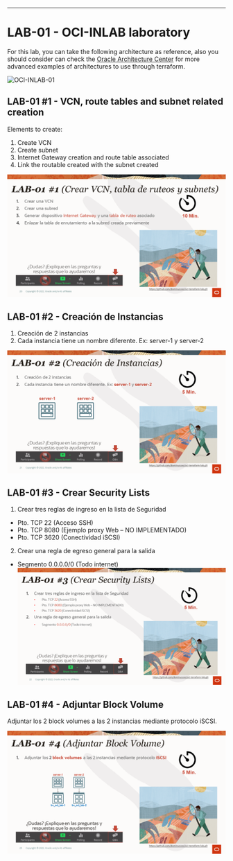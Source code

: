 ---
# LAB-01 - OCI-INLAB laboratory
For this lab, you can take the following architecture as reference, also you should consider 
can check the [Oracle Architecture Center](https://docs.oracle.com/solutions/?q=terraform&cType=reference-architectures&sort=date-desc&lang=en) for more advanced examples of architectures to use through terraform.

![OCI-INLAB-01](../img/lab-01/OCI-INLAB-01.png)

## LAB-01 #1 - VCN, route tables and subnet related creation
Elements to create:
1. Create VCN 
2. Create subnet
3. Internet Gateway creation and route table associated
4. Link the routable created with the subnet created

![OCI-INLAB-A](../img/inlab-01/OCI-INLAB-A.png)

## LAB-01 #2 - Creación de Instancias
1. Creación de 2 instancias 
2. Cada instancia tiene un nombre diferente. Ex: server-1 y server-2

![OCI-INLAB-B](../img/inlab-01/OCI-INLAB-B.png)

## LAB-01 #3 - Crear Security Lists
1. Crear tres reglas de ingreso en la lista de Seguridad
- Pto. TCP 22 (Acceso SSH)
- Pto. TCP 8080 (Ejemplo proxy Web – NO IMPLEMENTADO)
- Pto. TCP 3620 (Conectividad iSCSI)

2. Crear una regla de egreso general para la salida
- Segmento 0.0.0.0/0 (Todo internet) 
![OCI-INLAB-C](../img/inlab-01/OCI-INLAB-C.png)

## LAB-01 #4 - Adjuntar Block Volume
Adjuntar los 2 block volumes a las 2 instancias mediante protocolo iSCSI.

![OCI-INLAB-D](../img/inlab-01/OCI-INLAB-D.png)

